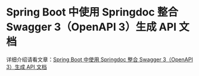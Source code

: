 # Spring Boot 中使用 Springdoc 整合 Swagger 3（OpenAPI 3）生成 API 文档

详细介绍请看文章：[Spring Boot 中使用 Springdoc 整合 Swagger 3（OpenAPI 3）生成 API 文档](https://blog.lanweihong.com/posts/1527/)